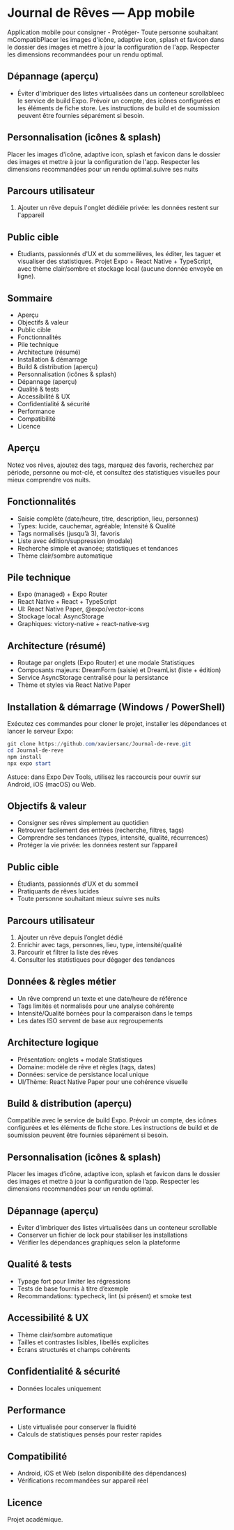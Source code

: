 # Journal de Rêves — App mobile

Application mobile pour consigner - Protéger- Toute personne souhaitant mCompatibPlacer les images d'icône, adaptive icon, splash et favicon dans le dossier des images et mettre à jour la configuration de l'app. Respecter les dimensions recommandées pour un rendu optimal.

## Dépannage (aperçu)

- Éviter d'imbriquer des listes virtualisées dans un conteneur scrollableec le service de build Expo. Prévoir un compte, des icônes configurées et les éléments de fiche store. Les instructions de build et de soumission peuvent être fournies séparément si besoin.

## Personnalisation (icônes & splash)

Placer les images d'icône, adaptive icon, splash et favicon dans le dossier des images et mettre à jour la configuration de l'app. Respecter les dimensions recommandées pour un rendu optimal.suivre ses nuits

## Parcours utilisateur

1. Ajouter un rêve depuis l'onglet dédiéie privée: les données restent sur l'appareil

## Public cible

- Étudiants, passionnés d'UX et du sommeilêves, les éditer, les taguer et visualiser des statistiques. Projet Expo + React Native + TypeScript, avec thème clair/sombre et stockage local (aucune donnée envoyée en ligne).

## Sommaire

- Aperçu
- Objectifs & valeur
- Public cible
- Fonctionnalités
- Pile technique
- Architecture (résumé)
- Installation & démarrage
- Build & distribution (aperçu)
- Personnalisation (icônes & splash)
- Dépannage (aperçu)
- Qualité & tests
- Accessibilité & UX
- Confidentialité & sécurité
- Performance
- Compatibilité
- Licence

## Aperçu

Notez vos rêves, ajoutez des tags, marquez des favoris, recherchez par période, personne ou mot-clé, et consultez des statistiques visuelles pour mieux comprendre vos nuits.

## Fonctionnalités

- Saisie complète (date/heure, titre, description, lieu, personnes)
- Types: lucide, cauchemar, agréable; Intensité & Qualité
- Tags normalisés (jusqu’à 3), favoris
- Liste avec édition/suppression (modale)
- Recherche simple et avancée; statistiques et tendances
- Thème clair/sombre automatique

## Pile technique

- Expo (managed) + Expo Router
- React Native + React + TypeScript
- UI: React Native Paper, @expo/vector-icons
- Stockage local: AsyncStorage
- Graphiques: victory-native + react-native-svg

## Architecture (résumé)

- Routage par onglets (Expo Router) et une modale Statistiques
- Composants majeurs: DreamForm (saisie) et DreamList (liste + édition)
- Service AsyncStorage centralisé pour la persistance
- Thème et styles via React Native Paper

## Installation & démarrage (Windows / PowerShell)

Exécutez ces commandes pour cloner le projet, installer les dépendances et lancer le serveur Expo:

```powershell
git clone https://github.com/xaviersanc/Journal-de-reve.git
cd Journal-de-reve
npm install
npx expo start
```

Astuce: dans Expo Dev Tools, utilisez les raccourcis pour ouvrir sur Android, iOS (macOS) ou Web.

## Objectifs & valeur

- Consigner ses rêves simplement au quotidien
- Retrouver facilement des entrées (recherche, filtres, tags)
- Comprendre ses tendances (types, intensité, qualité, récurrences)
- Protéger la vie privée: les données restent sur l’appareil

## Public cible

- Étudiants, passionnés d’UX et du sommeil
- Pratiquants de rêves lucides
- Toute personne souhaitant mieux suivre ses nuits

## Parcours utilisateur

1. Ajouter un rêve depuis l’onglet dédié
2. Enrichir avec tags, personnes, lieu, type, intensité/qualité
3. Parcourir et filtrer la liste des rêves
4. Consulter les statistiques pour dégager des tendances

## Données & règles métier

- Un rêve comprend un texte et une date/heure de référence
- Tags limités et normalisés pour une analyse cohérente
- Intensité/Qualité bornées pour la comparaison dans le temps
- Les dates ISO servent de base aux regroupements

## Architecture logique

- Présentation: onglets + modale Statistiques
- Domaine: modèle de rêve et règles (tags, dates)
- Données: service de persistance local unique
- UI/Thème: React Native Paper pour une cohérence visuelle

## Build & distribution (aperçu)

Compatible avec le service de build Expo. Prévoir un compte, des icônes configurées et les éléments de fiche store. Les instructions de build et de soumission peuvent être fournies séparément si besoin.

## Personnalisation (icônes & splash)

Placer les images d’icône, adaptive icon, splash et favicon dans le dossier des images et mettre à jour la configuration de l’app. Respecter les dimensions recommandées pour un rendu optimal.

## Dépannage (aperçu)

- Éviter d’imbriquer des listes virtualisées dans un conteneur scrollable
- Conserver un fichier de lock pour stabiliser les installations
- Vérifier les dépendances graphiques selon la plateforme

## Qualité & tests

- Typage fort pour limiter les régressions
- Tests de base fournis à titre d’exemple
- Recommandations: typecheck, lint (si présent) et smoke test

## Accessibilité & UX

- Thème clair/sombre automatique
- Tailles et contrastes lisibles, libellés explicites
- Écrans structurés et champs cohérents

## Confidentialité & sécurité

- Données locales uniquement
 

## Performance

- Liste virtualisée pour conserver la fluidité
- Calculs de statistiques pensés pour rester rapides

## Compatibilité

- Android, iOS et Web (selon disponibilité des dépendances)
- Vérifications recommandées sur appareil réel

 

## Licence

Projet académique.


